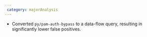 ```yaml
---
 category: majorAnalysis
---
```

* Converted `py/pam-auth-bypass` to a data-flow query, resulting in significantly lower false positives.
